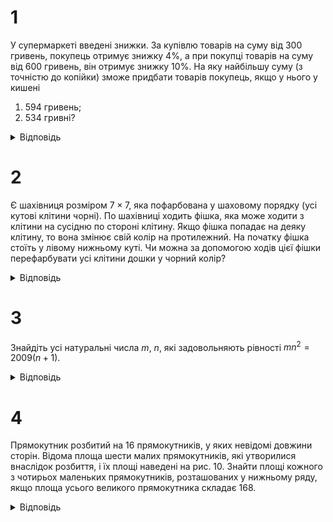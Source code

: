 # 1
У супермаркеті введені знижки. За купівлю товарів на суму від 300 гривень, покупець отримує знижку 4%, а при покупці товарів на суму від 600 гривень, він отримує знижку 10%. На яку найбільшу суму (з точністю до копійки) зможе придбати товарів покупець, якщо у нього у кишені
1. 594 гривень;
2. 534 гривні?
<details><summary>Відповідь</summary>

1. 660;
2. 556.25.
<details><summary>Розв’язання</summary>

1. Якщо він набере товарів на суму $x \ge 600$ грн., то він повинен буде сплатити на 10% менше, ніж коштує цей товар. Тобто він максимум може придбати товару на суму $0.90x \le 594 \implies x \le 660$ грн.
2. Проводячи аналогічні міркування, матимемо, що покупець повинен скористатись знижкою, але не вистачає її на усі 10%, тому він одержує знижку 4% на усі суму, тобто $0.96x \le 534 \implies x \le 556.25$ грн.
</details></details>

# 2
Є шахівниця розміром $7 \times 7$, яка пофарбована у шаховому порядку (усі кутові клітини чорні). По шахівниці ходить фішка, яка може ходити з клітини на сусідню по стороні клітину. Якщо фішка попадає на деяку клітину, то вона змінює свій колір на протилежний. На початку фішка стоїть у лівому нижньому куті. Чи можна за допомогою ходів цієї фішки перефарбувати усі клітини дошки у чорний колір?
<details><summary>Відповідь</summary>
Можна.
<details><summary>Розв’язання</summary>
Достатньо пройти шлях від кутової фішки до будь-якої іншої, тоді поміняють колір усі клітини, окрім кінцевої, оскільки в усіх інших клітинах фішка побувала 2 рази.
</details></details>

# 3
Знайдіть усі натуральні числа $m$, $n$, які задовольняють рівності $mn^2=2009(n+1)$.
<details><summary>Відповідь</summary>

$(4018;1)$ та $(328;7)$
<details><summary>Розв’язання</summary>

Покажемо, що $n$ і $(n +1)$ взаємно прості. Дійсно, якби у них був спільний дільник $d >1$, то $n = k_1d$, $n +1= k_2d$, тоді $1 = (n+1) - n = d(k_2 - k_1)$, тобто $d$ є дільником 1, що суперечить нашому припущенню.

Таким чином для заданої рівності повинні виконуватись такі умови: $m$ повинно ділитись на $(n +1)$, а 2009 на $n^2$. Оскільки $2009 = 7^2 \cdot 41$, то можливі два випадки: $n =1$ або $n = 7$. Розглянемо обидва випадки. При $n =1$ маємо $m = 2009 \cdot 2 = 4018$. При $n = 7$ маємо $49m = 2009 \cdot 8$, звідки $m = 41 \cdot 8 = 328$. Тобто рівняння має два розв’язки.
</details></details>

# 4
Прямокутник розбитий на 16 прямокутників, у яких невідомі довжини сторін. Відома площа шести малих прямокутників, які утворилися внаслідок розбиття, і їх площі наведені на рис. 10. Знайти площі кожного з чотирьох маленьких прямокутників, розташованих у нижньому ряду, якщо площа усього великого прямокутника складає 168. 
<details><summary>Відповідь</summary>
3, 6, 12, 15
<details><summary>Розв’язання</summary>

Розглянемо рис. 11, де через $a$, $b$, $x$, $y$ позначено довжини відповідних сторін. Тоді $S_1 = ax$, $S_2 = bx$, $S_3 = ay$, $S_4 = by$, а тому маємо рівність: $S_1S_4 = S_2S_3$. Таким чином, якщо ми знаємо площу трьох з чотирьох наведених прямокутників, то можна знайти й площу останнього. Отже на заданому в умові рис. 10 можна обчислити площі усіх прямокутників, окрім тих, які розташовані у нижньому рядку. Зверху донизу їх площі такі: верхній ряд: 2, 4, 8, 10, другий ряд: 4, 8, 16, 20, третій ряд: 5, 10, 20, 25. Позначимо площу лівого нижнього прямокутника через $x$, тоді площі прямокутників нижнього ряду є $x$, $2x$, $4x$, $5x$. Таким чином площа великого прямокутника дорівнює $132 + 12x =168$, звідки $x = 3$, і відповідні площі прямокутників нижнього ряду мають такі площі: 3, 6, 12, 15.
</details></details>